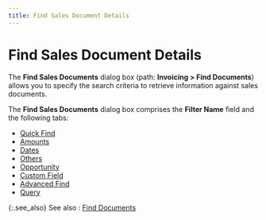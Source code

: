 ```yaml
---
title: Find Sales Document Details
---
```


# Find Sales Document Details


The **Find Sales Documents** dialog  box (path: **Invoicing &gt; Find Documents**)  allows you to specify the search criteria to retrieve information against  sales documents.


The **Find Sales Documents** dialog  box comprises the **Filter Name**  field and the following tabs:

- [Quick  Find]({{site.sp_baseurl}}/find-utils/find-sales-docs-details/quick-find-details/quick_find_find_sales_content.html)
- [Amounts]({{site.sp_baseurl}}/find-utils/find-sales-docs-details/amount-details/amounts_find_sales_filter.html)
- [Dates]({{site.sp_baseurl}}/find-utils/create-a-new-filter/find_sales_documents_dates.html)
- [Others]({{site.sp_baseurl}}/find-utils/find-sales-docs-details/other-details/others_tab_find_sales.html)
- [Opportunity]({{site.sp_baseurl}}/find-utils/find-sales-docs-details/sales-opportunity-details/opportunity_tab_find_sales.html)
- [Custom  Field ]({{site.sp_baseurl}}/find-utils/create-a-new-filter/find_sales_documents_custom_field.html)
- [Advanced  Find ]({{site.sp_baseurl}}/find-utils/create-a-new-filter/find_sales_documents_advanced_find.html)
- [Query]({{site.sp_baseurl}}/find-utils/create-a-new-filter/find_sales_document_query.html)



{:.see_also}
See also
: [Find Documents]({{site.sp_baseurl}}/find-utils/find_documents_sales.html)
